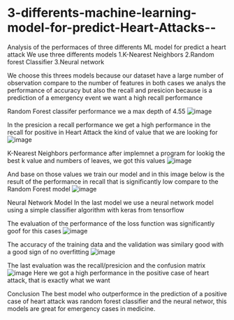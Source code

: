 # 3-differents-machine-learning-model-for-predict-Heart-Attacks--
Analysis of the performaces of three differents ML model  for predict a heart attack
We use three differents models 
1.K-Nearest Neighbors
2.Random forest Classifier 
3.Neural network 

We choose this threes models because our dataset have a large number of observation compare to the number of features
in both cases we analys the performance of accuracy but also the recall and presicion
because is a prediction of a emergency event we want a high recall performance 

Random Forest classifer performance 
we a max depth of 4.55
![image](https://user-images.githubusercontent.com/86735728/135650748-c8bcd648-0e0b-4b65-991d-9334185afb90.png)

In the presicion a recall performance we get a high performance in the recall for positive in Heart Attack
the kind of value that we are looking for
![image](https://user-images.githubusercontent.com/86735728/135650893-43cb160e-39e1-4d8d-b81b-af9a97b39753.png)


K-Nearest Neighbors performance
after implemnet a program for lookig the best k value and numbers of leaves, we got this values 
![image](https://user-images.githubusercontent.com/86735728/135651471-b435fd32-9e56-4280-9f59-ab7b79621833.png)

And base on those values we train our model and in this image below is the result of the performance in recall that is significantly low compare to the Random Forest model
![image](https://user-images.githubusercontent.com/86735728/135651316-e2db7abf-85f4-4c2b-8475-ec3c46021f4e.png)

Neural Network Model 
In the last model we use a neural network model using a simple classifier algorithm with keras from tensorflow

The evaluation of the performance of the loss function was  significantly goof for this cases
 ![image](https://user-images.githubusercontent.com/86735728/135892425-28cba533-982b-404d-91c3-79fae8db5a47.png)
 
The accuracy of the training data and the validation was similary good with a good sign of no overfitting 
![image](https://user-images.githubusercontent.com/86735728/135892576-efc01bb2-c798-4837-9099-13dfd7b8f2cb.png)

The last evaluation was the recall/presicion and the confusion matrix 
![image](https://user-images.githubusercontent.com/86735728/135892689-afafee91-240f-43c5-afbd-c50f306c9e93.png)
Here we got a high performance in the positive case of heart attack, that is exactly what we want


Conclusion 
The best model who outperformce in the prediction of a positive case of heart attack was random forest classifier and the neural networ,
this models are great for emergency cases in medicine.





